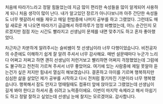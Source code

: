 <!-- 여기에 4주차 회고 내용을 작성해주세요 -->

처음에 따라가느라고 정말 힘들었는데 지금 많이 편리한 속성들을 많이 알게되어 사용하게 되니 처음 생각이 많이 난다.
내가 알고있던 장르가 아니다보니까 아주 간단한 속성들도 너무 헷갈려서 애들 재우고 매일 한밤중에 나머지 공부를 하고 그랬었다.
그런데도 매일 새로운 게 나오면 따라가기 급급해서 하루하루가 엄청 바빴었는데, 어느 순간인지 모르겠지만 점점 자는 시간도 빨라지고 선생님이 문제를 내면 맞추기도 하고 혼자 좋아했었다.

차근차근 차분하게 알려주시는 슬비쌤이 첫 선생님이라 너무 다행이었습니다.
비전공자의 수준에도 이해하기 쉽게 잘 알려 주셔서 너무 감사해요.
매번 설문때마다 누군가 느리다 어쩌고 저쩌고 하면 괜히 선생님이 저런거보고 빨리하면 어쩌지 걱정했었는데 그럼에도 불구하고 천천히 가르쳐 주셔서 너무 좋았어요.
여기에 있는 사람중에 제일 못알아 듣는건가 싶은 저지만 힘내서 열심히 해보겠습니다.
결혼하고 아이를 기르며 행복하지만 심심한 삶을 살았던 제가 공부를 시작하고 다시 전처럼 활기차진 기분이라 너무 행복했습니다. 행복해서 잠도 안자고 멍때릴때도 컴퓨터 앞에 앉아있고 그랬었는데 선생님이 길게 봐야 한다고 하셔서 좀 쉬려고 노력중이에요.
이번이 마지막 숙제라고 해서 아쉽기도 하고 정말 잘하고 싶었는데 선생님 눈에 찰지는 모르겠어요.
감사합니다.
